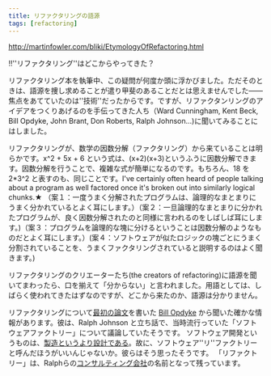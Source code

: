 ```yaml
---
title: リファクタリングの語源
tags: [refactoring]
---
```


http://martinfowler.com/bliki/EtymologyOfRefactoring.html

!!''リファクタリング''はどこからやってきた？

リファクタリング本を執筆中、この疑問が何度か頭に浮かびました。ただそのときは、語源を捜し求めることが遣り甲斐のあることだとは思えませんでした——焦点をあてていたのは''技術''だったからです。ですが、リファクタンリングのアイデアをつくりあげるのを手伝ってきた人ち（Ward Cunningham, Kent Beck, Bill Opdyke, John Brant, Don Roberts, Ralph Johnson...)に聞いてみることにはしました。

リファクタリングが、数学の因数分解（ファクタリング）から来ていることは明らかです。x^2 + 5x + 6 という式は、(x+2)(x+3)というふうに因数分解できます。因数分解を行うことで、複雑な式が簡単になるのです。もちろん、18 を 2*3^2 と表すのも、同じことです。I've certainly often heard of people talking about a program as well factored once it's broken out into similarly logical chunks.★
（案１：一度うまく分解されたプログラムは、論理的なまとまりにうまく分かれているとよく耳にします。）（案２：一旦論理的なまとまりに分かれたプログラムが、良く因数分解されたのと同様に言われるのをしばしば耳にします。)（案３：プログラムを論理的な塊に分けるということは因数分解のようなものだとよく耳にします。）(案４：ソフトウェアが似たロジックの塊ごとにうまく分割されていることを、うまくファクタリングされていると説明するのはよく聞きます。)

リファクタリングのクリエーターたち(the creators of refactoring)に語源を聞いてまわったら、口を揃えて「分からない」と言われました。用語としては、しばらく使われてきたはずなのですが、どこから来たのか、語源は分かりません。

リファクタリングについて[最初の論文](ftp://st.cs.uiuc.edu/pub/papers/refactoring/opdyke-thesis.ps.Z)を書いた [Bill Opdyke](http://csc.noctrl.edu/f/opdyke/) から聞いた確かな情報があります。彼は、Ralph Johnson と立ち話で、当時流行っていた「ソフトウェアファクトリー」について議論していたそうです。
ソフトウェア開発というものは、[製造というより設計である](http://patricklogan.blogspot.com/2003_08_31_patricklogan_archive.html)。故に、ソフトウェア''リ''ファクトリーと呼んだほうがいいんじゃないか。彼らはそう思ったそうです。
「リファクトリー」は、Ralphらの[コンサルティング会社](http://www.refactory.com/)の名前となって残っています。
